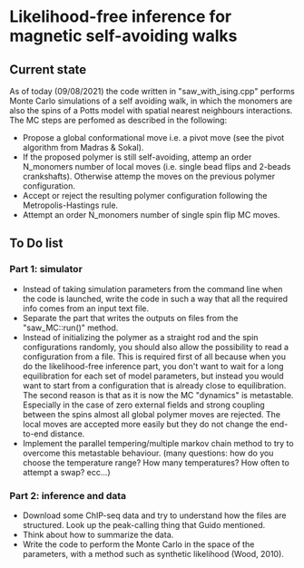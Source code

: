 # Likelihood-free inference for magnetic self-avoiding walks

## Current state

As of today (09/08/2021) the code written in "saw_with_ising.cpp" performs Monte Carlo simulations of a self avoiding walk, in which the monomers are also the spins of a Potts model with spatial nearest neighbours interactions.
The MC steps are perfomed as described in the following:
- Propose a global conformational move i.e. a pivot move (see the pivot algorithm from Madras & Sokal).
- If the proposed polymer is still self-avoiding, attemp an order N_monomers number of local moves (i.e. single bead flips and 2-beads crankshafts). Otherwise attemp the moves on the previous polymer configuration. 
- Accept or reject the resulting polymer configuration following the Metropolis-Hastings rule.
- Attempt an order N_monomers number of single spin flip MC moves.


## To Do list
### Part 1: simulator
- Instead of taking simulation parameters from the command line when the code is launched, write the code in such a way that all the required info comes from an input text file.
- Separate the part that writes the outputs on files from the "saw_MC::run()" method.
- Instead of initializing the polymer as a straight rod and the spin configurations randomly, you should also allow the possibility to read a configuration from a file. This is required first of all because when you do the likelihood-free inference part, you don't want to wait for a long equilibration for each set of model parameters, but instead you would want to start from a configuration that is already close to equilibration. The second reason is that as it is now the MC "dynamics" is metastable. Especially in the case of zero external fields and strong coupling between the spins almost all global polymer moves are rejected. The local moves are accepted more easily but they do not change the end-to-end distance.
- Implement the parallel tempering/multiple markov chain method to try to overcome this metastable behaviour. (many questions: how do you choose the temperature range? How many temperatures? How often to attempt a swap? ecc...)
### Part 2: inference and data
- Download some ChIP-seq data and try to understand how the files are structured. Look up the peak-calling thing that Guido mentioned.
- Think about how to summarize the data.
- Write the code to perform the Monte Carlo in the space of the parameters, with a method such as synthetic likelihood (Wood, 2010).
